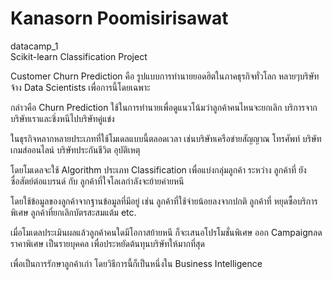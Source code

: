 # Kanasorn Poomisirisawat 
datacamp_1 <br>
Scikit-learn
Classification Project

<p>Customer Churn Prediction คือ รูปแบบการทำนายยอดฮิตในภาคธุรกิจทั่วโลก
หลายๆบริษัทจ้าง Data Scientists เพื่อการนี้โดยเฉพาะ</p>

<p>กล่าวคือ Churn Prediction ใช้ในการทำนายเพื่อดูแนวโน้มว่าลูกค้าคนไหนจะยกเลิก
บริการจากบริษัทเราและชิ่งหนีไปบริษัทคู่แข่ง</p>

<p>ในธุรกิจหลากหลายประเภทที่ใช้โมเดลแบบนี้ตลอดเวลา เช่นบริษัทเครือข่ายสัญญาณ
โทรศัพท์ บริษัทเกมส์ออนไลน์ บริษัทประกันชีวิต อุบัติเหตุ</p>

<p>โดยโมเดลจะใช้ Algorithm ประเภท Classification เพื่อแบ่งกลุ่มลูกค้า ระหว่าง ลูกค้าที่
ยังซื่อสัตย์ต่อแบรนด์ กับ ลูกค้าที่ใจโลเลกำลังจะย้ายค่ายหนี</p>
โดยใช้ข้อมูลของลูกค้าจากฐานข้อมูลที่มีอยู่ เช่น ลูกค้าที่ใช้จ่ายน้อยลงจากปกติ ลูกค้าที่
หยุดซื้อบริการพิเศษ ลูกค้าที่ยกเลิกบัตรสะสมแต้ม etc.</p>

<p>เมื่อโมเดลประเมินผลแล้วลูกค้าคนใดมีโอกาสย้ายหนี ก็จะเสนอโปรโมชั่นพิเศษ ออก
Campaignลดราคาพิเศษ เป็นรายบุคคล เพื่อประหยัดต้นทุนบริษัทให้มากที่สุด

เพื่อเป็นการรักษาลูกค้าเก่า โดยวิธีการนี้ก็เป็นหนึ่งใน Business Intelligence</p>

